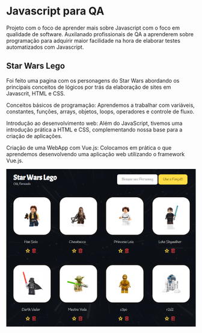 # Javascript para QA

Projeto com o foco de aprender mais sobre Javascript com o foco em qualidade de software. Auxilanado profissionais de QA a aprenderem sobre programação para adquirir maior facilidade na hora de elaborar testes automatizados com Javascript. 

## Star Wars Lego

Foi feito uma pagina com os personagens do Star Wars abordando os principais conceitos de lógicos por trás da elaboração de sites em Javascrit, HTML e CSS. 
 
Conceitos básicos de programação: Aprendemos a trabalhar com variáveis, constantes, funções, arrays, objetos, loops, operadores e controle de fluxo.

Introdução ao desenvolvimento web: Além do JavaScript, tivemos uma introdução prática a HTML e CSS, complementando nossa base para a criação de aplicações.

Criação de uma WebApp com Vue.js: Colocamos em prática o que aprendemos desenvolvendo uma aplicação web utilizando o framework Vue.js.

![alt text](images/star_wars_lego2.png)